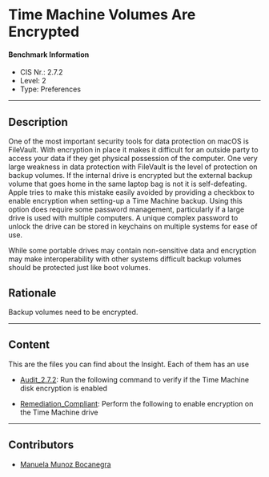 # Time Machine Volumes Are Encrypted
#### Benchmark Information
- CIS Nr.: 2.7.2
- Level: 2
- Type: Preferences
------------------------
## Description

One of the most important security tools for data protection on macOS is FileVault. With encryption in place it makes it difficult for an outside party to access your data if they get physical possession of the computer. One very large weakness in data protection with FileVault is the level of protection on backup volumes. If the internal drive is encrypted but the external backup volume that goes home in the same laptop bag is not it is self-defeating. Apple tries to make this mistake easily avoided by providing a checkbox to enable encryption when setting-up a Time Machine backup. Using this option does require some password management, particularly if a large drive is used with multiple computers. A unique complex password to unlock the drive can be stored in keychains on multiple systems for ease of use.

While some portable drives may contain non-sensitive data and encryption may make interoperability with other systems difficult backup volumes should be protected just like boot volumes.

## Rationale

Backup volumes need to be encrypted.


---

## Content
This are the files you can find about the Insight. Each of them has an use 
* [Audit_2.7.2](https://github.com/apfelwerk/JamfProtectInsights/blob/main/PreferencesType/CIS_2.7.2_Time%20Machine%20Volumes%20Are%20Encrypted/Audit_2.7.2.sh): Run the following command to verify if the Time Machine disk encryption is enabled

* [Remediation_Compliant](https://github.com/apfelwerk/JamfProtectInsights/blob/main/PreferencesType/CIS_2.7.2_Time%20Machine%20Volumes%20Are%20Encrypted/Remediation_Compliant.sh): Perform the following to enable encryption on the Time Machine drive

------------------------------------------------------------------------------------------------------------------------------------------------------------------------------------------------------------------------------------------------------------------------------------------------------------------------------
## Contributors
* [Manuela Munoz Bocanegra](https://github.com/manuelamunoz)


